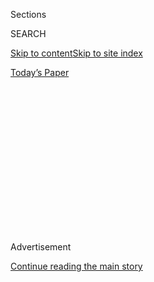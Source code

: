 <div id="app">

<div>

<div>

<div>

<div class="NYTAppHideMasthead css-1q2w90k e1suatyy0">

<div class="section css-ui9rw0 e1suatyy2">

<div class="css-eph4ug er09x8g0">

<div class="css-6n7j50">

</div>

<span class="css-1dv1kvn">Sections</span>

<div class="css-10488qs">

<span class="css-1dv1kvn">SEARCH</span>

</div>

[Skip to content](#site-content)[Skip to site
index](#site-index)

</div>

<div class="css-10698na e1huz5gh0">

</div>

</div>

<div id="masthead-bar-one" class="section hasLinks css-15hmgas e1csuq9d3">

<div class="css-uqyvli e1csuq9d0">

</div>

<div class="css-1uqjmks e1csuq9d1">

</div>

<div class="css-9e9ivx">

[](https://myaccount.nytimes3xbfgragh.onion/auth/login?response_type=cookie&client_id=vi)

</div>

<div class="css-1bvtpon e1csuq9d2">

[Today’s
Paper](https://www.nytimes3xbfgragh.onion/section/todayspaper)

</div>

</div>

</div>

</div>

<div data-aria-hidden="false">

<div id="site-content" data-role="main">

<div>

<div class="css-1aor85t" style="opacity:0.000000001;z-index:-1;visibility:hidden">

<div class="css-1hqnpie">

<div class="css-epjblv">

<span class="css-17xtcya">[Opinion](/section/opinion)</span><span class="css-x15j1o">|</span><span class="css-fwqvlz">I
Performed at the Super Bowl. You Might Have Missed
Me.</span>

</div>

<div class="css-k008qs">

<div class="css-1iwv8en">

<span class="css-18z7m18"></span>

<div>

</div>

</div>

<span class="css-1n6z4y">https://nyti.ms/2ufpwdQ</span>

<div class="css-1705lsu">

<div class="css-4xjgmj">

<div class="css-4skfbu" data-role="toolbar" data-aria-label="Social Media Share buttons, Save button, and Comments Panel with current comment count" data-testid="share-tools">

  - 
  - 
  - 
  - 
    
    <div class="css-6n7j50">
    
    </div>

  - 
  - 

</div>

</div>

</div>

</div>

</div>

</div>

<div id="NYT_TOP_BANNER_REGION" class="css-13pd83m">

</div>

<div id="top-wrapper" class="css-1sy8kpn">

<div id="top-slug" class="css-l9onyx">

Advertisement

</div>

[Continue reading the main
story](#after-top)

<div class="ad top-wrapper" style="text-align:center;height:100%;display:block;min-height:250px">

<div id="top" class="place-ad" data-position="top" data-size-key="top">

</div>

</div>

<div id="after-top">

</div>

</div>

<div>

<div class="css-v5btjw etb61u70">

<div class="css-v05ibm etb61u71">

[Opinion](/section/opinion)

</div>

</div>

<div id="sponsor-wrapper" class="css-1hyfx7x">

<div id="sponsor-slug" class="css-19vbshk">

Supported by

</div>

[Continue reading the main
story](#after-sponsor)

<div id="sponsor" class="ad sponsor-wrapper" style="text-align:center;height:100%;display:block">

</div>

<div id="after-sponsor">

</div>

</div>

<div class="css-186x18t">

disability

</div>

<div class="css-1vkm6nb ehdk2mb0">

# I Performed at the Super Bowl. You Might Have Missed Me.

</div>

It was an act of both patriotism and protest. And it brought both joy
and frustration.

<div class="css-18e8msd">

<div class="css-vp77d3 epjyd6m0">

<div class="css-1baulvz">

By <span class="css-1baulvz last-byline" itemprop="name">Christine Sun
Kim</span>

<div class="css-8atqhb">

Ms. Kim is an artist and performer.

</div>

</div>

</div>

  - Feb. 3,
    2020

  - 
    
    <div class="css-4xjgmj">
    
    <div class="css-d8bdto" data-role="toolbar" data-aria-label="Social Media Share buttons, Save button, and Comments Panel with current comment count" data-testid="share-tools">
    
      - 
      - 
      - 
      - 
        
        <div class="css-6n7j50">
        
        </div>
    
      - 
      - 
    
    </div>
    
    </div>

</div>

<div class="css-79elbk" data-testid="photoviewer-wrapper">

<div class="css-z3e15g" data-testid="photoviewer-wrapper-hidden">

</div>

<div class="css-1a48zt4 ehw59r15" data-testid="photoviewer-children">

![<span class="css-16f3y1r e13ogyst0" data-aria-hidden="true">Christine
Sun Kim performing the national anthem in American Sign Language at the
Super Bowl on
Sunday.</span><span class="css-cnj6d5 e1z0qqy90" itemprop="copyrightHolder"><span class="css-1ly73wi e1tej78p0">Credit...</span><span><span>A
J Mast for The New York
Times</span></span></span>](https://static01.graylady3jvrrxbe.onion/images/2020/02/03/opinion/03disNew/merlin_168292356_19b99c76-742e-4fe4-9150-d3029a7deba6-articleLarge.jpg?quality=75&auto=webp&disable=upscale)

</div>

</div>

</div>

<div class="section meteredContent css-1r7ky0e" name="articleBody" itemprop="articleBody">

<div class="css-1fanzo5 StoryBodyCompanionColumn">

<div class="css-53u6y8">

As a child of immigrants, a grandchild of refugees, a
[Deaf](https://www.nad.org/resources/american-sign-language/community-and-culture-frequently-asked-questions/)
woman of color, an artist and a mother, I was proud to perform the
national anthem and “America the Beautiful” in American Sign Language at
the opening of the Super Bowl on Sunday. I accepted the invitation to
represent the National Association of the Deaf in partnership with the
National Football League because I wanted to express my patriotism and
honor the country that I am proud to be from — a country that, at its
core, believes in equal rights for all citizens, including those with
disabilities. So while Yolanda Adams and Demi Lovato sang on the 50-yard
line at Hard Rock Stadium in Miami, I signed along on the 40.

Unfortunately, while the performance was broadcast in real time on the
jumbo screens in the stadium, those watching on their televisions,
computers and phones got a seriously truncated version.

While Fox Sports announced the signed performance of the two songs on
Twitter, it did not actually show it. On the television broadcast, I was
visible for only a few seconds. On what was supposed to be a “bonus
feed” dedicated to my full performance on the Fox Sports website, [the
cameras cut
away](https://twitter.com/mhairiforrest/status/1224168857973092354?s=21)
to show close-ups of the players roughly midway through each song.

</div>

</div>

<div class="css-1fanzo5 StoryBodyCompanionColumn">

<div class="css-53u6y8">

Why have a sign language performance that is not accessible to anyone
who would like to see it? It’s 2020: We’ve had the technology to do so
for decades. And people noticed. The deaf actress Marlee Matlin, who has
signed the anthem at three Super Bowls (in 1993, 2007 and 2016),
tweeted:

</div>

</div>

<div class="css-nj25e3">

> To ALL networks: next time at
> [\#SuperBowl](https://twitter.com/hashtag/SuperBowl?src=hash&ref_src=twsrc%5Etfw)
> when the signer like
> [@chrisunkim](https://twitter.com/chrisunkim?ref_src=twsrc%5Etfw) is
> performing
> [\#NationalAnthem](https://twitter.com/hashtag/NationalAnthem?src=hash&ref_src=twsrc%5Etfw)
> & America the Beautiful they should be on the broadcast the WHOLE
> time, not a few seconds. SHOW the beauty of ASL either in a bubble,
> split screen or next to singer It’s time\!
> [pic.twitter.com/C9gKykgZAI](https://t.co/C9gKykgZAI)
> 
> — Marlee Matlin (@MarleeMatlin)
> [February 3, 2020](https://twitter.com/MarleeMatlin/status/1224153599506186240?ref_src=twsrc%5Etfw)

</div>

<div class="css-1fanzo5 StoryBodyCompanionColumn">

<div class="css-53u6y8">

To be honest, it was a huge disappointment — a missed opportunity in the
struggle for media inclusiveness on a large scale. Though thrilled and
excited to be on the field serving the deaf community, I was angry and
exasperated.

Still, my pride in being chosen for this performance was genuine.
Because of the passage of the Americans with Disabilities Act in 1990, I
have been afforded the rights and access that have allowed me to live a
life on par with my fellow citizens. I am able to watch TV with
captions, make phone calls through an online video platform, and have
interpreters provided for my education, among many other privileges. I
have traveled to many countries and witnessed firsthand the lack of
equality for deaf people all over the world, making me appreciate being
an American even more. I realize that being a citizen of this country is
not something to be taken for granted.

It is a little-known fact that the N.F.L. has been providing some access
to deaf people for more than three decades. Recently, that has extended
to game-day commercials. In 2008, Alexis Kashar, a deaf civil rights
attorney, raised the issue of Super Bowl commercials not being fully
captioned with the N.F.L. Ms. Kashar, who at that time was the chair of
the National Association of the Deaf’s civil rights committee, brought
in her colleague Howard A. Rosenblum, the organization’s chief
executive, to petition for more accessibility. The N.F.L. subsequently
encouraged advertisers to address the issue, even though they were not
required by law to add captions. Within a few years almost all Super
Bowl commercials were captioned. The N.A.D. continues to ensure the
commercials are captioned to this day.

</div>

</div>

<div class="css-79elbk" data-testid="photoviewer-wrapper">

<div class="css-z3e15g" data-testid="photoviewer-wrapper-hidden">

</div>

<div class="css-1a48zt4 ehw59r15" data-testid="photoviewer-children">

![<span class="css-16f3y1r e13ogyst0" data-aria-hidden="true">Demi
Lovato, top, and Christine Sun Kim performing at the Super Bowl in Miami
Gardens,
Fla.</span><span class="css-cnj6d5 e1z0qqy90" itemprop="copyrightHolder"><span class="css-1ly73wi e1tej78p0">Credit...</span><span>Scott
McIntyre for The New York
Times</span></span>](https://static01.graylady3jvrrxbe.onion/images/2020/02/03/opinion/03kimWeb/merlin_168291918_239accfa-ee46-441d-9cde-ce1c0b7394c8-articleLarge.jpg?quality=75&auto=webp&disable=upscale)

</div>

</div>

<div class="css-1fanzo5 StoryBodyCompanionColumn">

<div class="css-53u6y8">

Even so, I accepted the invitation with some hesitation. Being deaf in
America has always been political, and I needed to process some internal
conflict before accepting. I knew that some musical artists had refused
opportunities to perform at the game last year in support of Colin
Kaepernick. I wondered whether I should do the same.

</div>

</div>

<div class="css-1fanzo5 StoryBodyCompanionColumn">

<div class="css-53u6y8">

I thought of the deaf people who had been mistreated or killed by
police. I thought about Robert Kim, a deaf man who was beaten and
tasered in 2012 by a police officer in a St. Louis suburb; and Daniel
Kevin Harris, who was shot and killed in 2016 by a North Carolina state
trooper; and two Oklahoma men, Pearl Pearson, who was badly beaten by
police officers in 2014, and Magdiel Sanchez, who was shot and killed by
police in front of his home in Oklahoma City in 2017.

These incidents are part of a pattern, as Amiel Fields-Meyer noted in
[a 2017 article for The
Atlantic](https://www.theatlantic.com/politics/archive/2017/09/the-steadily-problematic-interactions-between-deaf-americans-and-police/541083/).
While the Americans with Disabilities Act requires the government to
provide “effective communication” and “reasonable accommodation,”
Fields-Meyer wrote, “When it comes to the deaf community, officers’ gaps
in cultural competency have led to strain and miscommunication — and, at
times, the use of deadly force.”

Of course, deaf people face many other obstacles and injustices: limited
access to mental health service, health care and sign language itself,
inadequate online accessibility, lack of employment opportunities and
more. And as usual, these inequalities and the burden of their effects
fall disproportionately on people of color.

But in the end, I accepted the invitation. Our rights can easily
disappear if we do not continue to show up in places like the Super
Bowl.

I had hoped to provide a public service for deaf viewers, and believed
that my appearance might raise awareness of the systemic barriers and
the stigmas attached to our deafness — and move some people to action. I
hope that despite the failure of Fox to make the performance accessible
to all, it did do that.

What kind of action? My parents took action by learning to sign for my
[Deaf](https://www.nad.org/resources/american-sign-language/community-and-culture-frequently-asked-questions/)
sister and me. This made us feel seen and respected. Today, I’m teaching
my hearing child to sign as well. Respecting all languages and
identities can only lead to better laws and a higher quality of life.
Signing the anthem was a way to celebrate my language.

The N.A.D. has posted video of my entire performances of “[America the
Beautiful](https://www.youtube.com/watch?v=EmXFzQo4BFw&feature=youtu.be)”
and the [national
anthem](https://www.youtube.com/watch?v=c2TCT5HYlHQ&feature=youtu.be) on
YouTube.

</div>

</div>

<div class="css-1fanzo5 StoryBodyCompanionColumn">

<div class="css-53u6y8">

I wholeheartedly support the efforts to promote accessibility and
equality that have been undertaken by the N.F.L. and the N.A.D. I also
stand in recognition and support of those who have used the N.F.L.’s
platform toward wider goals of social justice. I see my performance as
part of that expression.

</div>

</div>

<div>

</div>

<div class="css-1fanzo5 StoryBodyCompanionColumn">

<div class="css-53u6y8">

Christine Sun Kim (@chrisunkim) is a sound artist living in Berlin whose
work has been shown or performed at many museums and galleries,
including the Berlin and Shanghai Biennials and the Museum of Modern Art
in New York.

*Disability is a series of essays, art and opinion by and about people
living with disabilities.*

***Now in print:*** *“*[*About Us: Essays From the Disability Series of
The New York Times*](https://www.aboutusbook.com/)*,” edited by Peter
Catapano and Rosemarie Garland-Thomson, published by Liveright.*

*The Times is committed to publishing* [*a diversity of
letters*](https://www.nytimes3xbfgragh.onion/2019/01/31/opinion/letters/letters-to-editor-new-york-times-women.html)
*to the editor. We’d like to hear what you think about this or any of
our articles. Here are some*
[*tips*](https://help.nytimes3xbfgragh.onion/hc/en-us/articles/115014925288-How-to-submit-a-letter-to-the-editor)*.
And here’s our email:*
[*letters@NYTimes.com*](mailto:letters@NYTimes.com)*.*

*Follow The New York Times Opinion section on*
[*Facebook*](https://www.facebookcorewwwi.onion/nytopinion)*,* [*Twitter
(@NYTopinion)*](http://twitter.com/NYTOpinion) *and*
[*Instagram*](https://www.instagram.com/nytopinion/)*.*

</div>

</div>

</div>

<div>

</div>

<div>

</div>

<div>

</div>

<div>

<div id="bottom-wrapper" class="css-1ede5it">

<div id="bottom-slug" class="css-l9onyx">

Advertisement

</div>

[Continue reading the main
story](#after-bottom)

<div id="bottom" class="ad bottom-wrapper" style="text-align:center;height:100%;display:block;min-height:90px">

</div>

<div id="after-bottom">

</div>

</div>

</div>

</div>

</div>

## Site Index

<div>

</div>

## Site Information Navigation

  - [© <span>2020</span> <span>The New York Times
    Company</span>](https://help.nytimes3xbfgragh.onion/hc/en-us/articles/115014792127-Copyright-notice)

<!-- end list -->

  - [NYTCo](https://www.nytco.com/)
  - [Contact
    Us](https://help.nytimes3xbfgragh.onion/hc/en-us/articles/115015385887-Contact-Us)
  - [Work with us](https://www.nytco.com/careers/)
  - [Advertise](https://nytmediakit.com/)
  - [T Brand Studio](http://www.tbrandstudio.com/)
  - [Your Ad
    Choices](https://www.nytimes3xbfgragh.onion/privacy/cookie-policy#how-do-i-manage-trackers)
  - [Privacy](https://www.nytimes3xbfgragh.onion/privacy)
  - [Terms of
    Service](https://help.nytimes3xbfgragh.onion/hc/en-us/articles/115014893428-Terms-of-service)
  - [Terms of
    Sale](https://help.nytimes3xbfgragh.onion/hc/en-us/articles/115014893968-Terms-of-sale)
  - [Site
    Map](https://spiderbites.nytimes3xbfgragh.onion)
  - [Help](https://help.nytimes3xbfgragh.onion/hc/en-us)
  - [Subscriptions](https://www.nytimes3xbfgragh.onion/subscription?campaignId=37WXW)

</div>

</div>

</div>

</div>
